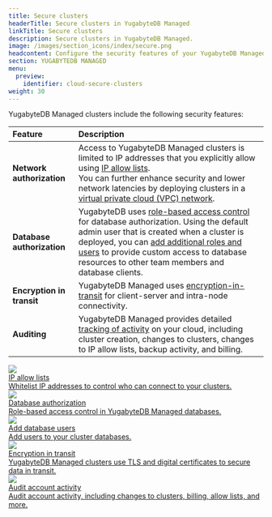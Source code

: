 ```yaml
---
title: Secure clusters
headerTitle: Secure clusters in YugabyteDB Managed
linkTitle: Secure clusters
description: Secure clusters in YugabyteDB Managed.
image: /images/section_icons/index/secure.png
headcontent: Configure the security features of your YugabyteDB Managed clusters.
section: YUGABYTEDB MANAGED
menu:
  preview:
    identifier: cloud-secure-clusters
weight: 30
---
```


YugabyteDB Managed clusters include the following security features:

| Feature | Description |
| :--- | :--- |
| **Network authorization** | Access to YugabyteDB Managed clusters is limited to IP addresses that you explicitly allow using [IP allow lists](add-connections/).<br>You can further enhance security and lower network latencies by deploying clusters in a [virtual private cloud (VPC) network](../cloud-basics/cloud-vpcs/). |
| **Database authorization** | YugabyteDB uses [role-based access control](cloud-users/) for database authorization. Using the default admin user that is created when a cluster is deployed, you can [add additional roles and users](add-users/) to provide custom access to database resources to other team members and database clients. |
| **Encryption in transit** | YugabyteDB Managed uses [encryption-in-transit](cloud-authentication/) for client-server and intra-node connectivity. |
| **Auditing** | YugabyteDB Managed provides detailed [tracking of activity](cloud-activity/) on your cloud, including cluster creation, changes to clusters, changes to IP allow lists, backup activity, and billing. |

<div class="row">

  <div class="col-12 col-md-6 col-lg-12 col-xl-6">
    <a class="section-link icon-offset" href="add-connections/">
      <div class="head">
        <img class="icon" src="/images/section_icons/secure/tls-encryption/connect-to-cluster.png" aria-hidden="true" />
        <div class="title">IP allow lists</div>
      </div>
      <div class="body">
        Whitelist IP addresses to control who can connect to your clusters.
      </div>
    </a>
  </div>

  <div class="col-12 col-md-6 col-lg-12 col-xl-6">
    <a class="section-link icon-offset" href="cloud-users/">
      <div class="head">
        <img class="icon" src="/images/section_icons/secure/authorization.png" aria-hidden="true" />
        <div class="title">Database authorization</div>
      </div>
      <div class="body">
        Role-based access control in YugabyteDB Managed databases.
      </div>
    </a>
  </div>

  <div class="col-12 col-md-6 col-lg-12 col-xl-6">
    <a class="section-link icon-offset" href="add-users/">
      <div class="head">
        <img class="icon" src="/images/section_icons/secure/create-roles.png" aria-hidden="true" />
        <div class="title">Add database users</div>
      </div>
      <div class="body">
        Add users to your cluster databases.
      </div>
    </a>
  </div>

  <div class="col-12 col-md-6 col-lg-12 col-xl-6">
    <a class="section-link icon-offset" href="cloud-authentication/">
      <div class="head">
        <img class="icon" src="/images/section_icons/secure/tls-encryption/connect-to-cluster.png" aria-hidden="true" />
        <div class="title">Encryption in transit</div>
      </div>
      <div class="body">
        YugabyteDB Managed clusters use TLS and digital certificates to secure data in transit.
      </div>
    </a>
  </div>

  <div class="col-12 col-md-6 col-lg-12 col-xl-6">
    <a class="section-link icon-offset" href="cloud-activity/">
      <div class="head">
        <img class="icon" src="/images/section_icons/explore/monitoring.png" aria-hidden="true" />
        <div class="title">Audit account activity</div>
      </div>
      <div class="body">
        Audit account activity, including changes to clusters, billing, allow lists, and more.
      </div>
    </a>
  </div>
</div>
